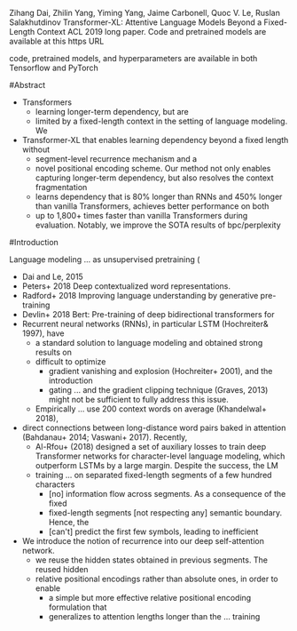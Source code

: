 Zihang Dai, Zhilin Yang, Yiming Yang, Jaime Carbonell, Quoc V. Le, Ruslan Salakhutdinov
Transformer-XL: Attentive Language Models Beyond a Fixed-Length Context
ACL 2019 long paper. Code and pretrained models are available at this https URL

code, pretrained models, and hyperparameters are available in both Tensorflow
and PyTorch

#Abstract

* Transformers
  * learning longer-term dependency, but are
  * limited by a fixed-length context in the setting of language modeling. We
* Transformer-XL that enables learning dependency beyond a fixed length without
  * segment-level recurrence mechanism and a
  * novel positional encoding scheme.  Our method not only enables capturing
    longer-term dependency, but also resolves the context fragmentation
  * learns dependency that is
    80% longer than RNNs and
    450% longer than vanilla Transformers, achieves better performance on both
  * up to 1,800+ times faster than vanilla Transformers during evaluation.
    Notably, we improve the SOTA results of bpc/perplexity

#Introduction

Language modeling ... as unsupervised pretraining (
  * Dai and Le, 2015
  * Peters+ 2018 Deep contextualized word representations.
  * Radford+ 2018 Improving language understanding by generative pre-training
  * Devlin+ 2018 Bert: Pre-training of deep bidirectional transformers for
* Recurrent neural networks (RNNs), in particular LSTM (Hochreiter& 1997), have
  * a standard solution to language modeling and obtained strong results on
  * difficult to optimize 
    * gradient vanishing and explosion (Hochreiter+ 2001), and the introduction
    * gating ... and the gradient clipping technique (Graves, 2013) 
      might not be sufficient to fully address this issue.  
  * Empirically ... use 200 context words on average (Khandelwal+ 2018),
* direct connections between long-distance word pairs baked in attention
  (Bahdanau+ 2014; Vaswani+ 2017). Recently, 
  * Al-Rfou+ (2018) designed a set of auxiliary losses to train 
    deep Transformer networks for character-level language modeling, which
    outperform LSTMs by a large margin.  Despite the success, the LM 
  * training ... on separated fixed-length segments of a few hundred characters
    * [no] information flow across segments.  As a consequence of the fixed
    * fixed-length segments [not respecting any] semantic boundary.  Hence, the
    * [can't] predict the first few symbols, leading to inefficient
* We introduce the notion of recurrence into our deep self-attention network.
  * we reuse the hidden states obtained in previous segments. The reused hidden
  * relative positional encodings rather than absolute ones, in order to enable
    * a simple but more effective relative positional encoding formulation that
    * generalizes to attention lengths longer than the ... training
